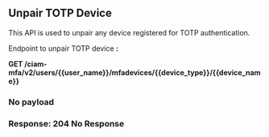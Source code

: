 ## Unpair TOTP Device

This API is used to unpair any device registered for TOTP authentication.

<!--
type: tab
titles: Request, Response
-->

Endpoint to unpair TOTP device **:**

**GET /ciam-mfa/v2/users/{{user_name}}/mfadevices/{{device_type}}/{{device_name}}**

### No payload 

<!--
type: tab
-->

### Response: 204 No Response

<!-- type: tab-end -->